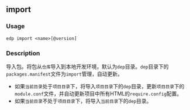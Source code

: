 import
---------

### Usage

    edp import <name>[@version]


### Description

导入包。将包从`仓库`导入到本地开发环境，默认为`dep`目录。`dep`目录下的`packages.manifest`文件为`import`管理，自动更新。

+ 如果`当前目录`处于`项目目录`下，将导入`项目目录`下的`dep`目录，更新`项目目录`下的`module.conf`文件，并自动更新项目中所有HTML的`require.config`配置。
+ 如果`当前目录`不处于`项目目录`下，将导入`当前目录`下的`dep`目录。

